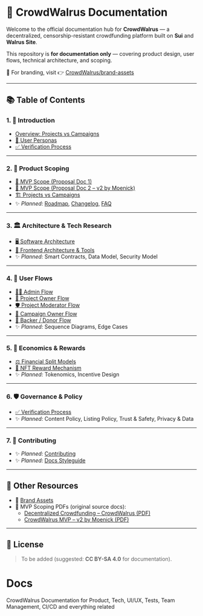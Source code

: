 # 🐋 CrowdWalrus Documentation

Welcome to the official documentation hub for **CrowdWalrus** — a decentralized, censorship-resistant crowdfunding platform built on **Sui** and **Walrus Site**.  

This repository is **for documentation only** — covering product design, user flows, technical architecture, and scoping.  

🎨 For branding, visit 👉 [CrowdWalrus/brand-assets](https://github.com/CrowdWalrus/brand-assets)

---

## 📚 Table of Contents

### 1. 🚀 Introduction
- [Overview: Projects vs Campaigns](./Understanding-Projects-Campaigns-Differences.md)  
- [👤 User Personas](./User%20Personas.md)  
- [✅ Verification Process](./VerificationProcess.md)  

---

### 2. 📐 Product Scoping
- [📄 MVP Scope (Proposal Doc 1)](./docs/Decentralized-Crowdfunding-CrowdWalrus.md)  
- [📄 MVP Scope (Proposal Doc 2 – v2 by Moenick)](./docs/CrowdWalrus-MVP-v2.md)  
- [🏗 Projects vs Campaigns](./Understanding-Projects-Campaigns-Differences.md)  
- ✨ *Planned:* [Roadmap](./Roadmap.md), [Changelog](./CHANGELOG.md), [FAQ](./FAQ.md)  

---

### 3. 🏛 Architecture & Tech Research
- [🖥 Software Architecture](./Software%20Architecture%202613ab28d48c80f6a6d8cb9bfa27c18f.md)  
- [🎨 Frontend Architecture & Tools](./Frontend%20Architecture%20%26%20Tools.md)  
- ✨ *Planned:* Smart Contracts, Data Model, Security Model  

---

### 4. 🔄 User Flows
- [👨‍💼 Admin Flow](./UserFlow-Admin.md)  
- [📂 Project Owner Flow](./UserFlow-ProjectOwner.md)  
- [🛡 Project Moderator Flow](./UserFlow-ProjectModerator.md)  
- [🎯 Campaign Owner Flow](./UserFlow-CampaignOwner.md)  
- [💝 Backer / Donor Flow](./UserFlow-Backer-Donor.md)  
- ✨ *Planned:* Sequence Diagrams, Edge Cases  

---

### 5. 💸 Economics & Rewards
- [⚖️ Financial Split Models](./Financial-Split-Models/)  
- [🎁 NFT Reward Mechanism](./NFT-Reward-Mechanism.md)  
- ✨ *Planned:* Tokenomics, Incentive Design  

---

### 6. 🛡 Governance & Policy
- [✅ Verification Process](./VerificationProcess.md)  
- ✨ *Planned:* Content Policy, Listing Policy, Trust & Safety, Privacy & Data  

---

### 7. 🤝 Contributing
- ✨ *Planned:* [Contributing](./CONTRIBUTING.md)  
- ✨ *Planned:* [Docs Styleguide](./Docs-Styleguide.md)  

---

## 📂 Other Resources
- 🎨 [Brand Assets](https://github.com/CrowdWalrus/brand-assets)  
- 📑 MVP Scoping PDFs (original source docs):  
  - [Decentralized Crowdfunding – CrowdWalrus (PDF)](./docs/Decentralized-Crowdfunding-CrowdWalrus.pdf)  
  - [CrowdWalrus MVP – v2 by Moenick (PDF)](./docs/CrowdWalrus-MVP-v2.pdf)  

---

## 📜 License
> To be added (suggested: **CC BY-SA 4.0** for documentation).  
# Docs
CrowdWalrus Documentation for Product, Tech, UI/UX, Tests, Team Management, CI/CD and everything related
